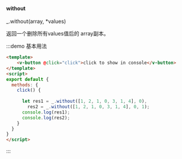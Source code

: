#### without

_.without(array, *values) 

返回一个删除所有values值后的 array副本。

:::demo 基本用法
```html
<template>
    <v-button @click="click">click to show in console</v-button>
</template>
<script>
export default {
  methods: {
    click() {
      
      let res1 = _.without([1, 2, 1, 0, 3, 1, 4], 0),
        res2 = _.without([1, 2, 1, 0, 3, 1, 4], 0, 1);
      console.log(res1);
      console.log(res2);
    }
  }
}
</script>
```
:::
